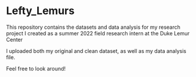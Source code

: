 # Lefty_Lemurs

This repository contains the datasets and data analysis for my research project I created as a summer 2022 field research intern at the Duke Lemur Center

I uploaded both my original and clean dataset, as well as my data analysis file.

Feel free to look around!

